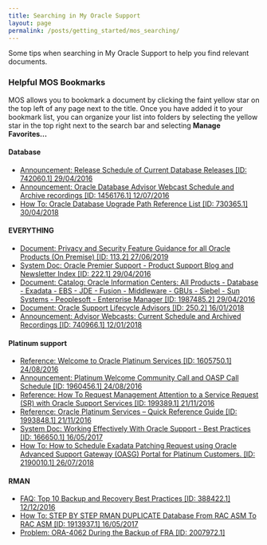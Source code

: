 ```yaml
---
title: Searching in My Oracle Support
layout: page
permalink: /posts/getting_started/mos_searching/
---
```


Some tips when searching in My Oracle Support to help you find relevant documents.

### Helpful MOS Bookmarks

MOS allows you to bookmark a document by clicking the faint yellow star on the top left of any page next to the title. Once you have added it to your bookmark list, you can organize your list into folders by selecting the yellow star in the top right next to the search bar and selecting **Manage Favorites...**

#### Database
 * [Announcement: Release Schedule of Current Database Releases \[ID: 742060.1\]	29/04/2016](https://support.oracle.com/epmos/faces/DocContentDisplay?id=742060.1)
 * [Announcement: Oracle Database Advisor Webcast Schedule and Archive recordings \[ID: 1456176.1\]	12/07/2016](https://support.oracle.com/epmos/faces/DocContentDisplay?id=1456176.1)
 * [How To: Oracle Database Upgrade Path Reference List \[ID: 730365.1\]	30/04/2018](https://support.oracle.com/epmos/faces/DocContentDisplay?id=730365.1)

#### EVERYTHING
 * [Document: Privacy and Security Feature Guidance for all Oracle Products (On Premise) \[ID: 113.2\]	27/06/2019](https://support.oracle.com/epmos/faces/DocContentDisplay?id=113.2)
 * [System Doc: Oracle Premier Support - Product Support Blog and Newsletter Index \[ID: 222.1\]	29/04/2016](https://support.oracle.com/epmos/faces/DocContentDisplay?id=222.1)
 * [Document: Catalog: Oracle Information Centers: All Products - Database - Exadata - EBS - JDE - Fusion - Middleware - GBUs - Siebel - Sun Systems - Peoplesoft - Enterprise Manager \[ID: 1987485.2\]	29/04/2016](https://support.oracle.com/epmos/faces/DocContentDisplay?id=1987485.2)
 * [Document: Oracle Support Lifecycle Advisors \[ID: 250.2\]	16/01/2018](https://support.oracle.com/epmos/faces/DocContentDisplay?id=250.2)
 * [Announcement: Advisor Webcasts: Current Schedule and Archived Recordings \[ID: 740966.1\]	12/01/2018](https://support.oracle.com/epmos/faces/DocContentDisplay?id=740966.1)

#### Platinum support
 * [Reference: Welcome to Oracle Platinum Services \[ID: 1605750.1\]	24/08/2016](https://support.oracle.com/epmos/faces/DocContentDisplay?id=1605750.1)
 * [Announcement: Platinum Welcome Community Call and OASP Call Schedule \[ID: 1960456.1\]	24/08/2016](https://support.oracle.com/epmos/faces/DocContentDisplay?id=1960456.1)
 * [Reference: How To Request Management Attention to a Service Request (SR) with Oracle Support Services \[ID: 199389.1\]	21/11/2016](https://support.oracle.com/epmos/faces/DocContentDisplay?id=199389.1)
 * [Reference: Oracle Platinum Services – Quick Reference Guide \[ID: 1993848.1\]	21/11/2016](https://support.oracle.com/epmos/faces/DocContentDisplay?id=1993848.1)
 * [System Doc: Working Effectively With Oracle Support - Best Practices \[ID: 166650.1\]	16/05/2017](https://support.oracle.com/epmos/faces/DocContentDisplay?id=166650.1)
 * [How To: How to Schedule Exadata Patching Request using Oracle Advanced Support Gateway (OASG) Portal for Platinum Customers. \[ID: 2190010.1\]	26/07/2018](https://support.oracle.com/epmos/faces/DocContentDisplay?id=2190010.1)

#### RMAN
 * [FAQ: Top 10 Backup and Recovery Best Practices \[ID: 388422.1\]	12/12/2016](https://support.oracle.com/epmos/faces/DocContentDisplay?id=388422.1)
 * [How To: STEP BY STEP RMAN DUPLICATE Database From RAC ASM To RAC ASM \[ID: 1913937.1\]	16/05/2017](https://support.oracle.com/epmos/faces/DocContentDisplay?id=1913937.1)
 * [Problem: ORA-4062 During the Backup of FRA \[ID: 2007972.1\]](https://support.oracle.com/epmos/faces/DocContentDisplay?id=2007972.1)